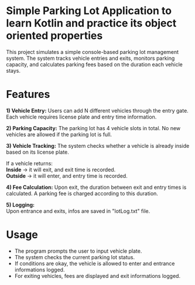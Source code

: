 # Simple Parking Lot Application to learn Kotlin and practice its object oriented properties

This project simulates a simple console-based parking lot management system. The system tracks vehicle entries and exits, monitors parking capacity, and calculates parking fees based on the duration each vehicle stays.

# Features

 **1) Vehicle Entry:**
Users can add N different vehicles through the entry gate.
Each vehicle requires license plate and entry time information.

**2) Parking Capacity:**
The parking lot has 4 vehicle slots in total.
No new vehicles are allowed if the parking lot is full.

**3) Vehicle Tracking:**
The system checks whether a vehicle is already inside based on its license plate.

If a vehicle returns:  
**Inside** → it will exit, and exit time is recorded.  
**Outside** → it will enter, and entry time is recorded.  

**4) Fee Calculation:**
Upon exit, the duration between exit and entry times is calculated.
A parking fee is charged according to this duration.

**5) Logging:**  
Upon entrance and exits, infos are saved in "lotLog.txt" file.

# Usage
- The program prompts the user to input vehicle plate. 
- The system checks the current parking lot status.
- If conditions are okay, the vehicle is allowed to enter and entrance informations logged.
- For exiting vehicles, fees are displayed and exit informations logged.  
